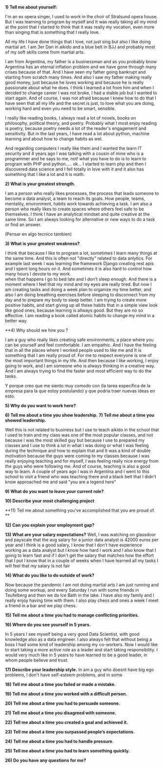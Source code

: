 **1) Tell me about yourself:**

I'm an ex opera singer, I used to work in the choir of Stralsund opera house. But I was learning to program by myself and It was really taking all my mind at the point that I started to think that it was really my vocation, even more than singing that is something that I really love.

All my life I have done things that I love, not just sing but also I like doing martial art. I am 3er Dan in aikido and a blue belt in BJJ and probably most of my soft skills come from martial arts.

I am from Argentina, my father is a businessman and as you probably know Argentina has an eternal inflation problem and we have gone through many crises because of that. And I have seen my father going bankrupt and starting from scratch many times. And also I saw my father making really good money, just because he loves working and because he is really passionate about what he does. I think I learned a lot from him and when I decided to change career I was not broke, I had a stable job but I wanted to start again. And of course, I was not afraid because I knew how to do that I have seen that all my life and the secret is just, to love what you are doing, working hard and even you need to be smart, sensible.

I really like reading books, I always read a lot of novels, books on philosophy, political theory, and poetry. Probably what I most enjoy reading is poetry, because poetry needs a lot of the reader's engagement and sensitivity. But in the last years, I have read a lot about python, machine learning and about how to change habits as wel.

And regarding computers I really like them and I wanted the learn IT security and 4 years ago I was talking with a cousin of mine who is a programmer and he says to me, not! what you have to do is to learn to program with PHP and python..... ok... I started to learn php and then I discovered data science and I fell totally in love with it and it also has something that I like a lot and it is math.


**2) What is your greatest strength.**

I am a person who really likes processes, the process that leads someone to become a data analyst, a team to reach its goals. How people, teams, mentality, environment, habits work towards achieving a task.
I am also a person who really likes to create spaces where others feel safe to be themselves.
I think I have an analytical mindset and quite creative at the same time. So I am always looking for alternative or new ways to do a task or find an answer.

(Pensar en algo tecnico tambien)

**3) What is your greatest weakness?**

I think that because I like to program a lot, sometimes I learn many things at the same time.
And this is often not "directly" related  to data anlytics. For example last week I was learning the framework Django creating rest apis and I spent long hours on it. And sometimes it is also hard to control  how many hours I devote to my work.  
when that happens I go to bed late  and I don't sleep enough. And there is a moment where I feel that my mind and my eyes are really tired. 
But now I am creating tasks and doing a week plan to organize my time better, and also I am doing breathing exercises before sleeping to disconnect from my day and to prepare my body to sleep better. 
I am trying to create more positive habits, and start giving up all these habits that in a simple view look like good ones, because learning is allways good. But they are no so effective. I am reading a book called atomic habits to change my mind in a better way.


**4) Why should we hire you ?

I am a guy who really likes creating safe environments, a place where you can be yourself and feel comfortable. I am empathic. And I have the feeling that in all the places where I worked people used to like me and It is something that I am really proud of. For me to respect everyone is one of the most important things in my life. And then because I like working, I enjoy going to work, and I am someone who is always thinking in a creative way. And I am always trying to find the faster and most efficient way to do the tasks.

Y porque creo que me siento muy comodo con (la tarea especifica de la empresa para la que estoy postulando) y que podria traer nuevas ideas en esto.



**5) Why do you want to work here?**


**6) Tell me about a time you show leadership.**
**7) Tell me about a time you showed leadership.**
 
Well this is not related to business but I use to teach aikido in the school that I used to train and my class was one of the most popular classes, and not because I was the most skilled guy but because I use to prepared my classes and I use to think a lot in what I was doing or what I was feeling during the technique and how to explain that and It was a kind of double motivation because the guys were coming to my classes because I was really enjoying teaching and for myself, I was feeling really nice energy from the guys who were following me. And of course, teaching is also a good way to learn.
A couple of years ago I was in Argentina and I went to this school to visit a friend who was teaching there and a black belt that I didn't know approached me and said "you are a legend here" 

**9)  What do you want to leave your current role?**

**10)  Describe your most challenging project**

**11)  Tell me about something you’ve accomplished that you are proud of. **

**12)  Can you explain your employment gap?**

**13)  What are your salary expectations?**
Well, I was watching on glassdoor and payscale that the avg salary for a junior data analyst is 42000 euros per year and I think is a good salary, I know that I don't have experience working as a data analyst but I know how hard I work and I also know that I going to learn fast and if I don't get the salary that matches how the effort that I put I know that in a couple of weeks when I have learned all my tasks I will feel that my salary is not fair

**14) What do you like to do outside of work?**

Now because the pandemic I am not doing martial arts I am just running and doing some workup, and every Saturday I run with some friends in Teufelberg and then we do Ice Bath in the lake. I have also my family and I really enjoy having time with them. I also play chess and ones a week I meet a friend in a bar and we play chess.

**15) Tell me about a time you had to manage conflicting priorities.**

**16) Where do you see yourself in 5 years.**

In 5 years I see myself being a very good Data Scientist, with good knowledge also as a data engineer. I also always felt that without being a boss I had some kind of leadership among my co-workers. Now I would like to start taking a more active role as a leader and start taking responsibility. I would very much like in 5 years to have learned to be a good leader, in whom people believe and trust.

**17) Describe your leadership style.**
In am a guy who doesnt have big ego problems, I don't have self-esteem problems, and in some

**18) Tell me about a time you failed or made a mistake.**

**19) Tell me about a time you worked with a difficult person.**

**20) Tell me about a time you had to persuade someone.**

**21) Tell me about a time you disagreed with someone.**

**22) Tell me about a time you created a goal and achieved it.**

**23) Tell me about a time you surpassed people’s expectations.**

**24) Tell me about a time you had to handle pressure.**

**25) Tell me about a time you had to learn something quickly.**

**26) Do you have any questions for me?**
